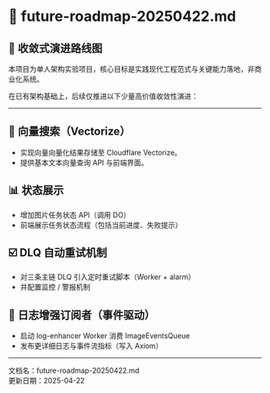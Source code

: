 # 🚧 future-roadmap-20250422.md

## 📍 收敛式演进路线图

本项目为单人架构实验项目，核心目标是实践现代工程范式与关键能力落地，非商业化系统。

在已有架构基础上，后续仅推进以下少量高价值收敛性演进：

---

## 🧠 向量搜索（Vectorize）

- 实现向量向量化结果存储至 Cloudflare Vectorize。
- 提供基本文本向量查询 API 与前端界面。

## 📊 状态展示

- 增加图片任务状态 API（调用 DO）
- 前端展示任务状态流程（包括当前进度、失败提示）

## ☑️ DLQ 自动重试机制

- 对三条主链 DLQ 引入定时重试脚本（Worker + alarm）
- 并配置监控 / 警报机制

## 🧩 日志增强订阅者（事件驱动）

- 启动 log-enhancer Worker 消费 ImageEventsQueue
- 发布更详细日志与事件流指标（写入 Axiom）

---

文档名：future-roadmap-20250422.md  
更新日期：2025-04-22
